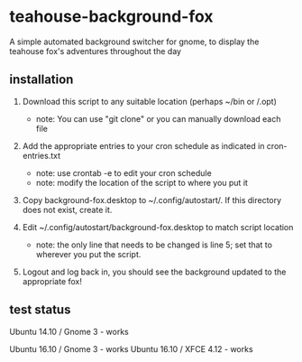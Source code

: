 teahouse-background-fox
=======================

A simple automated background switcher for gnome, to display the teahouse fox's adventures throughout the day

installation
------------

1.	Download this script to any suitable location (perhaps ~/bin or /.opt)
	- note: You can use "git clone" or you can manually download each file

2.	Add the appropriate entries to your cron schedule as indicated in cron-entries.txt
   	- note: use crontab -e to edit your cron schedule
	- note: modify the location of the script to where you put it

3.	Copy background-fox.desktop to ~/.config/autostart/. If this directory does not exist, create it.

4.	Edit ~/.config/autostart/background-fox.desktop to match script location
	- note: the only line that needs to be changed is line 5; set that to wherever you put the script.

5.	Logout and log back in, you should see the background updated to the appropriate fox!

test status
-----------

Ubuntu 14.10 / Gnome 3 - works

Ubuntu 16.10 / Gnome 3 - works
Ubuntu 16.10 / XFCE 4.12 - works
